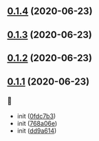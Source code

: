 ## [0.1.4](https://github.com/kongnet/excel/compare/v0.1.3...v0.1.4) (2020-06-23)




## [0.1.3](https://github.com/kongnet/excel/compare/v0.1.2...v0.1.3) (2020-06-23)




## [0.1.2](https://github.com/kongnet/excel/compare/v0.1.1...v0.1.2) (2020-06-23)




## [0.1.1](https://github.com/kongnet/excel/compare/dd9a614dfc877977a8ef98bf9d3d4144605385b8...v0.1.1) (2020-06-23)


### :art:

* init ([0fdc7b3](https://github.com/kongnet/excel/commit/0fdc7b3f791275368a40f648008c3a3bd4f59c4f))
* init ([768a06e](https://github.com/kongnet/excel/commit/768a06e979d3bb6f8bdab8cbaaa78ba988aae931))
* init ([dd9a614](https://github.com/kongnet/excel/commit/dd9a614dfc877977a8ef98bf9d3d4144605385b8))



